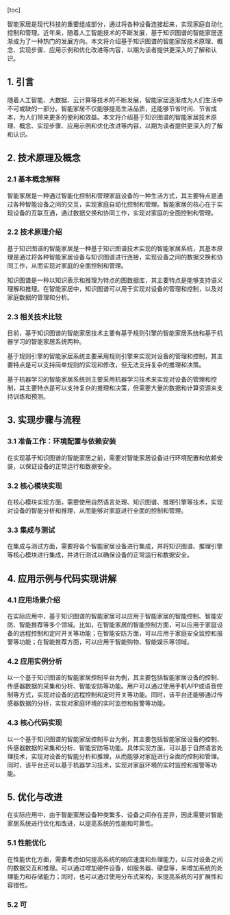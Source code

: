 
[toc]                    
                
                
智能家居是现代科技的重要组成部分，通过将各种设备连接起来，实现家庭自动化控制和管理。近年来，随着人工智能技术的不断发展，基于知识图谱的智能家居逐渐成为了一种热门的发展方向。本文将介绍基于知识图谱的智能家居技术原理、概念、实现步骤、应用示例和优化改进等内容，以期为读者提供更深入的了解和认识。

## 1. 引言

随着人工智能、大数据、云计算等技术的不断发展，智能家居逐渐成为人们生活中不可或缺的一部分。智能家居不仅能够提高生活品质，还能够节省时间、节省成本，为人们带来更多的便利和效益。本文将介绍基于知识图谱的智能家居技术原理、概念、实现步骤、应用示例和优化改进等内容，以期为读者提供更深入的了解和认识。

## 2. 技术原理及概念

### 2.1 基本概念解释

智能家居是一种通过智能化控制和管理家庭设备的一种生活方式，其主要特点是通过各种智能设备之间的交互，实现家庭自动化控制和管理。智能家居的核心在于实现设备的互联互通，通过数据交换和协同工作，实现对家庭的全面控制和管理。

### 2.2 技术原理介绍

基于知识图谱的智能家居是一种基于知识图谱技术实现的智能家居系统，其基本原理是通过将各种智能家居设备与知识图谱进行连接，实现设备之间的数据交换和协同工作，从而实现对家庭的全面控制和管理。

知识图谱是一种以知识表示和推理为特点的图数据库，其主要特点是能够支持语义理解和推理。在智能家居中，知识图谱可以用于实现对设备的管理和控制，以及对家庭数据的管理和分析。

### 2.3 相关技术比较

目前，基于知识图谱的智能家居技术主要有基于规则引擎的智能家居系统和基于机器学习的智能家居系统两种。

基于规则引擎的智能家居系统主要采用规则引擎来实现对设备的管理和控制，其主要特点是可以支持简单规则的实现和修改，但无法支持复杂的推理和决策。

基于机器学习的智能家居系统则主要采用机器学习技术来实现对设备的管理和控制，其主要特点是可以支持复杂的推理和决策，但需要大量的数据和计算资源来支持训练和预测。

## 3. 实现步骤与流程

### 3.1 准备工作：环境配置与依赖安装

在实现基于知识图谱的智能家居之前，需要对智能家居设备进行环境配置和依赖安装，以保证设备的正常运行和数据安全。

### 3.2 核心模块实现

在核心模块实现方面，需要使用自然语言处理、知识图谱、推理引擎等技术，实现对设备的智能分析和推理，从而能够对家庭进行全面的控制和管理。

### 3.3 集成与测试

在集成与测试方面，需要将各个智能家居设备进行集成，并将知识图谱、推理引擎等核心模块进行集成，并进行测试以确保设备的正常运行和数据安全。

## 4. 应用示例与代码实现讲解

### 4.1 应用场景介绍

在实际应用中，基于知识图谱的智能家居可以应用于智能家居的智能控制、智能安防、智能推荐等多个领域。比如，在智能家居的智能控制方面，可以应用于家庭设备的远程控制和定时开关等功能；在智能安防方面，可以应用于家庭安全监控和报警等功能；在智能推荐方面，可以应用于智能购物、智能娱乐等领域。

### 4.2 应用实例分析

以一个基于知识图谱的智能家居控制平台为例，其主要包括智能家居设备的控制、传感器数据的采集和分析、智能安防等功能。用户可以通过使用手机APP或语音控制等方式，实现对设备的远程控制和定时开关等功能。同时，该平台还能够通过传感器数据的分析，实现对家庭环境的实时监控和报警等功能。

### 4.3 核心代码实现

以一个基于知识图谱的智能家居控制平台为例，其主要包括智能家居设备的控制、传感器数据的采集和分析、智能安防等功能。具体实现方面，可以基于自然语言处理技术，实现对设备的智能分析和推理，从而能够对家庭进行全面的控制和管理。同时，该平台还可以基于机器学习技术，实现对家庭环境的实时监控和报警等功能。

## 5. 优化与改进

在实际应用中，由于智能家居设备种类繁多、设备之间存在差异，因此需要对智能家居系统进行优化和改进，以提高系统的性能和可靠性。

### 5.1 性能优化

在性能优化方面，需要考虑如何提高系统的响应速度和处理能力，以应对设备之间的数据交互和推理。可以通过增加硬件设备，如服务器、硬盘等，来增加系统的处理能力和存储能力；同时，也可以通过使用分布式架构，来提高系统的可扩展性和容错性。

### 5.2 可

